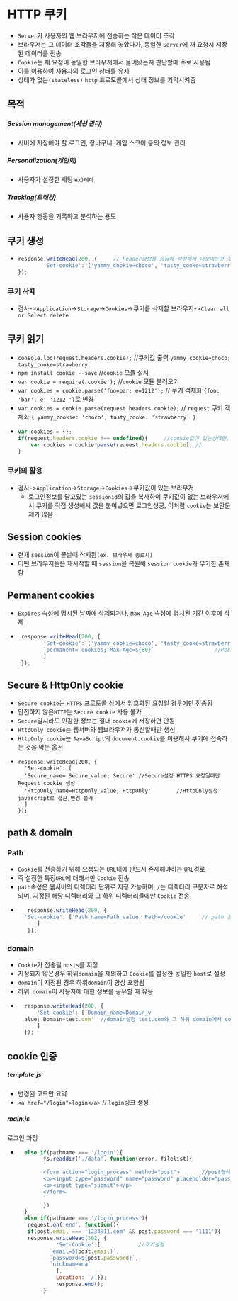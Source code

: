 # HTTP 쿠키
- ```Server```가 사용자의 웹 브라우저에 전송하는 작은 데이터 조각
- 브라우저는 그 데이터 조각들을 저장해 놓았다가, 동일한 ```Server```에 재 요청시 저장된 데이터를 전송
- ```Cookie```는 재 요청이 동일한 브라우저에서 들어왔는지 판단할때 주로 사용됨
- 이를 이용하여 사용자의 로그인 상태를 유지
- 상태가 없는```(stateless)``` ```http``` 프로토콜에서 상태 정보를 기억시켜줌
## 목적
##### Session management(세션 관리)
- 서버에 저장해야 할 로그인, 장바구니, 게임 스코어 등의 정보 관리
##### Personalization(개인화)
- 사용자가 설정한 세팅 ```ex)테마```
##### Tracking(트래킹)
- 사용자 행동을 기록하고 분석하는 용도
## 쿠키 생성
- ```javascript
  response.writeHead(200, {	  	// header정보를 응답에 작성해서 내보내는것 첫번째인자 = status code, 두번째 인자= 객체 header정보를 배열로정리
          'Set-cookie': ['yammy_cookie=choco', 'tasty_cooke=strawberry'] //쿠키 설정, 배열
  });
  ```

### 쿠키 삭제
- 검사->```Application```->```Storage```->```Cookies```->쿠키를 삭제할 브라우저->```Clear all or Select delete```

## 쿠키 읽기
- ```console.log(request.headers.cookie);```	//쿠키값 출력 ```yammy_cookie=choco; tasty_cooke=strawberry```
- ```npm install cookie --save```	//```cookie``` 모듈 설치
- ```var cookie = require('cookie');```	//```cookie``` 모듈 불러오기
- ```var cookies = cookie.parse('foo=bar; e=1212');```		// 쿠키 객체화 ```{foo: 'bar', e: '1212 '}```로 변경
- ```var cookies = cookie.parse(request.headers.cookie);```	// ```request``` 쿠키 객체화 ```{ yammy_cookie: 'choco', tasty_cooke: 'strawberry' }```
- ```javascript
  var cookies = {};			
  if(request.headers.cookie !== undefined){ 	//cookie값이 없는상태면, request.headers.cookie=undefined가 되고 false
      var cookies = cookie.parse(request.headers.cookie); //
  }
  ```
### 쿠키의 활용
- 검사->```Application```->```Storage```->```Cookies```->쿠키값이 있는 브라우저
	- 로그인정보를 담고있는 ```sessionid```의 값을 복사하여 쿠키값이 없는 브라우저에서 쿠키를 직접 생성해서 값을 붙여넣으면 로그인성공, 이처럼 ```cookie```는 보안문제가 많음

## Session cookies
- 현재 ```session```이 끝날때 삭제됨```(ex. 브라우저 종료시)```
- 어떤 브라우저들은 재시작할 때 ```session```을 복원해 ```session cookie```가 무기한 존재함
## Permanent cookies
- ```Expires``` 속성에 명시된 날짜에 삭제되거나, ```Max-Age``` 속성에 명시된 기간 이후에 삭제
- ```javascript
   response.writeHead(200, {
          'Set-cookie': ['yammy_cookie=choco', 'tasty_cooke=strawberry',		//Session cookies
          `permanent= cookies; Max-Age=${60}`					//Permanent cookies 60초후에 삭제
          ]
   });
   ```

## Secure & HttpOnly cookie
- ```Secure cookie```는 ```HTTPS``` 프로토콜 상에서 암호화된 요청일 경우에만 전송됨
- 안전하지 않은```HTTP```는 ```Secure cookie``` 사용 불가
- ```Secure```일지라도 민감한 정보는 절대 ```cookie```에 저장하면 안됨
- ```HttpOnly cookie```는 웹서버와 웹브라우저가 통신할때만 생성
- ```HttpOnly cookie```는 ```JavaScript```의 ```document.cookie```를 이용해서 쿠키에 접속하는 것을 막는 옵션
- ```javascirpt
  response.writeHead(200, {
    'Set-cookie': [
    'Secure_name= Secure_value; Secure'	//Secure설정 HTTPS 요청일때만 Request cookie 생성
    'HttpOnly_name=HttpOnly_value; HttpOnly'	    //HttpOnly설정 javascript로 접근,변경 불가
    ]
  });
  ```
## path & domain
### Path
- ```Cookie```를 전송하기 위해 요청되는 ```URL```내에 반드시 존재해야하는 ```URL```경로
- 즉 설정한 특정```URL```에 대해서만 ```Cookie``` 전송
- ```path```속성은 웹서버의 디렉터리 단위로 지정 가능하며, ```/```는 디렉터리 구분자로 해석되며, 지정된 해당 디렉터리와 그 하위 디렉터리들에만 ```Cookie``` 전송
- ```javascript
	 response.writeHead(200, {
	'Set-cookie': ['Path_name=Path_value; Path=/cookie' 	// path 설정, 지정된경로=/cookie, 지정된 경로와 하위 경로를 제외한 다른 경로로 요청시 cookie전송 불가
	    ]
	 });
	 ```
### domain
- ```Cookie```가 전송될 ```hosts```를 지정
- 지정되지 않은경우 하위```domain```을 제외하고 ```Cookie```를 설정한 동일한 ```host```로 설정
- ```domain```이 지정된 경우 하위```domain```이 항상 포함됨
- 하위``` domain```이 사용자에 대한 정보를 공유할 때 유용
- ```javascript
	response.writeHead(200, {
		'Set-cookie': ['Domain_name=Domain_v
	alue; Domain=test.com'	//domain설정 test.com와 그 하위 domain에서 cookie전송가능 ex) 1.test.com , 12.test.com abc.test.com
	    ]
	});
	```

## cookie 인증
##### template.js
- 변경된 코드만 요약
- ```<a href="/login">login</a>```		// ```login```링크 생성

##### main.js
로그인 과정
- ```javascript
	else if(pathname === '/login'){
	      fs.readdir('./data', function(error, filelist){
		  `
		  <form action="login_process" method="post">		//post형식
		  <p><input type="password" name="password" placeholder="password"></p> 	//password형식으로 문자안보이게 설정
		  <p><input type="submit"></p>
		  </form>
		  `
		  })
	}
	else if(pathname === '/login_process'){
	 request.on('end', function(){
	 if(post.email === '1234@11.com' && post.password === '1111'){ 		//&&=둘다 참일때, 아이디와 비밀번호가 같을때 쿠키설정
	 response.writeHead(302, {
		      'Set-Cookie':[			//쿠키설정
			`email=${post.email}`,
			`password=${post.password}`,
			`nickname=na`
		      ],
		      Location: `/`});
		      response.end();
		  } 
	 ```
	
	  
